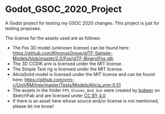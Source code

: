 # Godot_GSOC_2020_Project

A Godot project for testing my GSOC 2020 changes. This project is just for testing proposes.


The license for the assets used are as follows:

* The Fox 3D model (unknown license) can be found here: https://github.com/KhronosGroup/glTF-Sample-Models/blob/master/2.0/Fox/glTF-Binary/Fox.glb
* The 3D CCDIK arm is licensed under the MIT license.
* The Simple Test rig is licensed under the MIT license.
* AliciaSolid model is licensed under the MIT license and can be found here: https://github.com/vrm-c/UniVRM/tree/master/Tests/Models/Alicia_vrm-0.51
* The assets in the folder `FPS_Gloves_And_Gun` were created by [bobeer](https://sketchfab.com/bobeer) on SketchFab and are licensed under [CC BY 4.0](https://creativecommons.org/licenses/by/4.0/)
* If there is an asset here whose source and/or license is not mentioned, please let me know!
